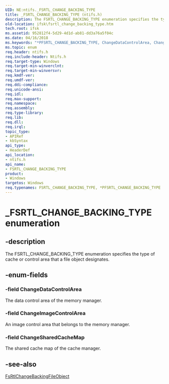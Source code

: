 ```yaml
---
UID: NE:ntifs._FSRTL_CHANGE_BACKING_TYPE
title: _FSRTL_CHANGE_BACKING_TYPE (ntifs.h)
description: The FSRTL_CHANGE_BACKING_TYPE enumeration specifies the type of cache or control area that a file object designates.
old-location: ifsk\fsrtl_change_backing_type.htm
tech.root: ifsk
ms.assetid: 952812f4-5d29-4d1d-ab81-dd3a76a5f04c
ms.date: 04/16/2018
ms.keywords: "*PFSRTL_CHANGE_BACKING_TYPE, ChangeDataControlArea, ChangeImageControlArea, ChangeSharedCacheMap, FSRTL_CHANGE_BACKING_TYPE, FSRTL_CHANGE_BACKING_TYPE enumeration [Installable File System Drivers], PFSRTL_CHANGE_BACKING_TYPE, PFSRTL_CHANGE_BACKING_TYPE enumeration pointer [Installable File System Drivers], _FSRTL_CHANGE_BACKING_TYPE, contextstructures_f0bf2082-c88d-4f01-8e40-f7259e040ea6.xml, ifsk.fsrtl_change_backing_type, ntifs/ChangeDataControlArea, ntifs/ChangeImageControlArea, ntifs/ChangeSharedCacheMap, ntifs/FSRTL_CHANGE_BACKING_TYPE, ntifs/PFSRTL_CHANGE_BACKING_TYPE"
ms.topic: enum
req.header: ntifs.h
req.include-header: Ntifs.h
req.target-type: Windows
req.target-min-winverclnt: 
req.target-min-winversvr: 
req.kmdf-ver: 
req.umdf-ver: 
req.ddi-compliance: 
req.unicode-ansi: 
req.idl: 
req.max-support: 
req.namespace: 
req.assembly: 
req.type-library: 
req.lib: 
req.dll: 
req.irql: 
topic_type:
- APIRef
- kbSyntax
api_type:
- HeaderDef
api_location:
- ntifs.h
api_name:
- FSRTL_CHANGE_BACKING_TYPE
product:
- Windows
targetos: Windows
req.typenames: FSRTL_CHANGE_BACKING_TYPE, *PFSRTL_CHANGE_BACKING_TYPE
---
```


# _FSRTL_CHANGE_BACKING_TYPE enumeration


## -description


The FSRTL_CHANGE_BACKING_TYPE enumeration specifies the type of cache or control area that a file object designates.


## -enum-fields




### -field ChangeDataControlArea

The data control area of the memory manager.


### -field ChangeImageControlArea

An image control area that belongs to the memory manager.


### -field ChangeSharedCacheMap

The shared cache map of the cache manager.


## -see-also




<a href="https://msdn.microsoft.com/library/windows/hardware/ff545749">FsRtlChangeBackingFileObject</a>
 

 

